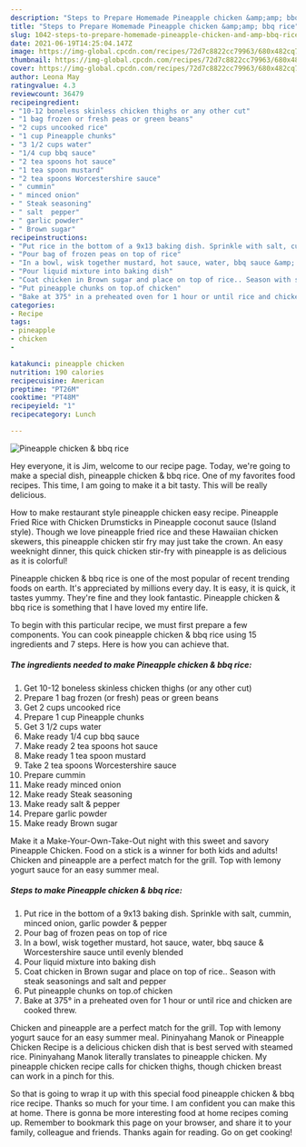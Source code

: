 ```yaml
---
description: "Steps to Prepare Homemade Pineapple chicken &amp;amp; bbq rice"
title: "Steps to Prepare Homemade Pineapple chicken &amp;amp; bbq rice"
slug: 1042-steps-to-prepare-homemade-pineapple-chicken-and-amp-bbq-rice
date: 2021-06-19T14:25:04.147Z
image: https://img-global.cpcdn.com/recipes/72d7c8822cc79963/680x482cq70/pineapple-chicken-bbq-rice-recipe-main-photo.jpg
thumbnail: https://img-global.cpcdn.com/recipes/72d7c8822cc79963/680x482cq70/pineapple-chicken-bbq-rice-recipe-main-photo.jpg
cover: https://img-global.cpcdn.com/recipes/72d7c8822cc79963/680x482cq70/pineapple-chicken-bbq-rice-recipe-main-photo.jpg
author: Leona May
ratingvalue: 4.3
reviewcount: 36479
recipeingredient:
- "10-12 boneless skinless chicken thighs or any other cut"
- "1 bag frozen or fresh peas or green beans"
- "2 cups uncooked rice"
- "1 cup Pineapple chunks"
- "3 1/2 cups water"
- "1/4 cup bbq sauce"
- "2 tea spoons hot sauce"
- "1 tea spoon mustard"
- "2 tea spoons Worcestershire sauce"
- " cummin"
- " minced onion"
- " Steak seasoning"
- " salt  pepper"
- " garlic powder"
- " Brown sugar"
recipeinstructions:
- "Put rice in the bottom of a 9x13 baking dish. Sprinkle with salt, cummin, minced onion, garlic powder &amp; pepper"
- "Pour bag of frozen peas on top of rice"
- "In a bowl, wisk together mustard, hot sauce, water, bbq sauce &amp; Worcestershire sauce until evenly blended"
- "Pour liquid mixture into baking dish"
- "Coat chicken in Brown sugar and place on top of rice.. Season with steak seasonings and salt and pepper"
- "Put pineapple chunks on top.of chicken"
- "Bake at 375° in a preheated oven for 1 hour or until rice and chicken are cooked threw."
categories:
- Recipe
tags:
- pineapple
- chicken
- 

katakunci: pineapple chicken  
nutrition: 190 calories
recipecuisine: American
preptime: "PT26M"
cooktime: "PT48M"
recipeyield: "1"
recipecategory: Lunch

---
```



![Pineapple chicken &amp; bbq rice](https://img-global.cpcdn.com/recipes/72d7c8822cc79963/680x482cq70/pineapple-chicken-bbq-rice-recipe-main-photo.jpg)

Hey everyone, it is Jim, welcome to our recipe page. Today, we're going to make a special dish, pineapple chicken &amp; bbq rice. One of my favorites food recipes. This time, I am going to make it a bit tasty. This will be really delicious.

How to make restaurant style pineapple chicken easy recipe. Pineapple Fried Rice with Chicken Drumsticks in Pineapple coconut sauce (Island style). Though we love pineapple fried rice and these Hawaiian chicken skewers, this pineapple chicken stir fry may just take the crown. An easy weeknight dinner, this quick chicken stir-fry with pineapple is as delicious as it is colorful!

Pineapple chicken &amp; bbq rice is one of the most popular of recent trending foods on earth. It's appreciated by millions every day. It is easy, it is quick, it tastes yummy. They're fine and they look fantastic. Pineapple chicken &amp; bbq rice is something that I have loved my entire life.


To begin with this particular recipe, we must first prepare a few components. You can cook pineapple chicken &amp; bbq rice using 15 ingredients and 7 steps. Here is how you can achieve that.

<!--inarticleads1-->

##### The ingredients needed to make Pineapple chicken &amp; bbq rice:

1. Get 10-12 boneless skinless chicken thighs (or any other cut)
1. Prepare 1 bag frozen (or fresh) peas or green beans
1. Get 2 cups uncooked rice
1. Prepare 1 cup Pineapple chunks
1. Get 3 1/2 cups water
1. Make ready 1/4 cup bbq sauce
1. Make ready 2 tea spoons hot sauce
1. Make ready 1 tea spoon mustard
1. Take 2 tea spoons Worcestershire sauce
1. Prepare  cummin
1. Make ready  minced onion
1. Make ready  Steak seasoning
1. Make ready  salt &amp; pepper
1. Prepare  garlic powder
1. Make ready  Brown sugar


Make it a Make-Your-Own-Take-Out night with this sweet and savory Pineapple Chicken. Food on a stick is a winner for both kids and adults! Chicken and pineapple are a perfect match for the grill. Top with lemony yogurt sauce for an easy summer meal. 

<!--inarticleads2-->

##### Steps to make Pineapple chicken &amp; bbq rice:

1. Put rice in the bottom of a 9x13 baking dish. Sprinkle with salt, cummin, minced onion, garlic powder &amp; pepper
1. Pour bag of frozen peas on top of rice
1. In a bowl, wisk together mustard, hot sauce, water, bbq sauce &amp; Worcestershire sauce until evenly blended
1. Pour liquid mixture into baking dish
1. Coat chicken in Brown sugar and place on top of rice.. Season with steak seasonings and salt and pepper
1. Put pineapple chunks on top.of chicken
1. Bake at 375° in a preheated oven for 1 hour or until rice and chicken are cooked threw.


Chicken and pineapple are a perfect match for the grill. Top with lemony yogurt sauce for an easy summer meal. Pininyahang Manok or Pineapple Chicken Recipe is a delicious chicken dish that is best served with steamed rice. Pininyahang Manok literally translates to pineapple chicken. My pineapple chicken recipe calls for chicken thighs, though chicken breast can work in a pinch for this. 

So that is going to wrap it up with this special food pineapple chicken &amp; bbq rice recipe. Thanks so much for your time. I am confident you can make this at home. There is gonna be more interesting food at home recipes coming up. Remember to bookmark this page on your browser, and share it to your family, colleague and friends. Thanks again for reading. Go on get cooking!
